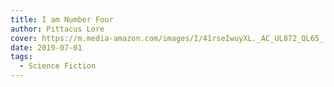 ```yaml
---
title: I am Number Four
author: Pittacus Lore
cover: https://m.media-amazon.com/images/I/41rseIwuyXL._AC_UL872_QL65_.jpg
date: 2019-07-01
tags:
  - Science Fiction
---
```

